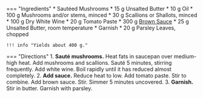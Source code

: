 === "Ingredients"
    * Sautéed Mushrooms
        * 15 g Unsalted Butter
        * 10 g Oil
        * 100 g Mushrooms and/or stems, minced
        * 30 g Scallions or Shallots, minced
        * 100 g Dry White Wine
    * 20 g Tomato Paste
    * 300 g [Brown Sauce](./brown-sauce.md)
    * 25 g Unsalted Butter, room temperature
    * Garnish
        * 20 g Parsley Leaves, chopped

    !!! info "Yields about 400 g."

=== "Directions"
    1. **Sauté mushrooms.** Heat fats in saucepan over medium-high heat. Add mushrooms and scallions. Sauté 5 minutes, stirring frequently. Add white wine. Boil rapidly until it has reduced almost completely.
    2. **Add sauce.** Reduce heat to low. Add tomato paste. Stir to combine. Add brown sauce. Stir. Simmer 5 minutes uncovered.
    3. **Garnish.** Stir in butter. Garnish with parsley.

[^1]: {{ cite.child_french_cooking }}

